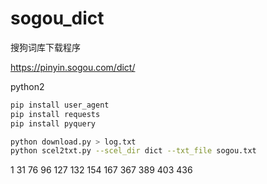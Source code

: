 sogou_dict
==========

搜狗词库下载程序

https://pinyin.sogou.com/dict/

python2

```bash
pip install user_agent
pip install requests
pip install pyquery

python download.py > log.txt
python scel2txt.py --scel_dir dict --txt_file sogou.txt
```
1 31 76 96 127 132 154 167 367 389 403 436
